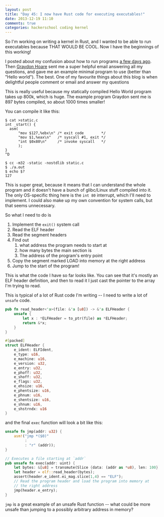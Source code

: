 ```yaml
---
layout: post
title: "Day 45: I now have Rust code for executing executables!"
date: 2013-12-19 11:10
comments: true
categories: hackerschool coding kernel
---
```


So I'm working on writing a kernel in Rust, and I wanted to be able to
run executables because THAT WOULD BE COOL. Now I have the beginnings
of this working!

I posted about my confusion about how to run programs
[a few days ago](http://jvns.ca/blog/2013/12/13/day-42-how-to-run-an-elf-executable-i-dont-know/).
Then [Graydon Hoare](https://twitter.com/graydon_moz) sent me a super
helpful email answering all my questions, and gave me an example
minimal program to use (better than "Hello world"). The best. One of
my favourite things about this blog is when delightful people comment
or email and answer my questions

This is really useful because my statically compiled Hello World
program takes up 800k, which is huge. The example program Graydon sent
me is 897 bytes compiled, so about 1000 times smaller!

You can compile it like this:

```
$ cat >static.c
int _start() {
  asm(
      "mov $127,%ebx\n" /* exit code        */
      "mov $1,%eax\n"   /* syscall #1, exit */
      "int $0x80\n"     /* invoke syscall   */
      );
}
^D

$ cc -m32 -static -nostdlib static.c
$ ./a.out
$ echo $?
127
```

This is super great, because it means that I can understand the whole
program and it doesn't have a bunch of glibc/Linux stuff compiled into
it. The only OS-specific thing here is the `int 80` interrupt, which
I'll need to implement. I could also make up my own convention for
system calls, but that seems unnecessary.

So what I need to do is

1. Implement the `exit()` system call
1. Read the ELF header
1. Read the segment headers
1. Find out
   1. what address the program needs to start at
   1. how many bytes the main section is
   1. The address of the program's entry point
1. Copy the segment marked LOAD into memory at the right address
1. Jump to the start of the program!

This is what the code I have so far looks like. You can see that it's
mostly an ELF header definition, and then to read it I just cast the
pointer to the array I'm trying to read.

This is typical of a lot of Rust code I'm writing -- I need to write a
lot of `unsafe` code. 

```rust
pub fn read_header<'a>(file: &'a [u8]) -> &'a ELFHeader {
    unsafe {
        let x : *ELFHeader = to_ptr(file) as *ELFHeader;
        return &*x;
    }
}

#[packed]
struct ELFHeader {
    e_ident: ELFIdent,
    e_type: u16,
    e_machine: u16,
    e_version: u32,
    e_entry: u32,
    e_phoff: u32,
    e_shoff: u32,
    e_flags: u32,
    e_ehsize: u16,
    e_phentsize: u16,
    e_phnum: u16,
    e_shentsize: u16,
    e_shnum: u16,
    e_shstrndx: u16
}
```

and the final `exec` function will look a bit like this:

```rust
unsafe fn jmp(addr: u32) {
    asm!("jmp *($0)"
         :
         : "r" (addr));
}

// Executes a file starting at `addr`
pub unsafe fn exec(addr: uint) {
    let bytes: &[u8] = transmute(Slice {data: (addr as *u8), len: 100});
    let header = elf::read_header(bytes);
    assert(header.e_ident.ei_mag.slice(1,4) == "ELF");
    // Read the program header and load the program into memory at
    // the right address
    jmp(header.e_entry);
}
```

`jmp` is a great example of an unsafe Rust function -- what could be
more unsafe than jumping to a possibly arbitrary address in memory?
